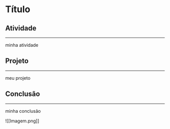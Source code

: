# Título



## Atividade
---

minha atividade


## Projeto
---

meu projeto

## Conclusão
---
minha conclusão

![[Imagem.png]]
